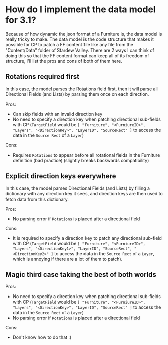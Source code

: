 # How do I implement the data model for 3.1?

Because of how dynamic the json format of a Furniture is, the data model is really tricky to make. The data model is the code structure that makes it possible for CP to patch a FF content file like any file from the "Content/Data" folder of Stardew Valley.
There are 2 ways I can think of doing this so that the FF content format can keep all of its freedom of structure, I'll list the pros and cons of both of them here.

## Rotations required first

In this case, the model parses the Rotations field first, then it will parse all Directional Fields (and Lists) by parsing them once on each direction.

Pros:
- Can skip fields with an invalid direction key
- No need to specify a direction key when patching directional sub-fields with CP (`TargetField` would be `[ "Furniture", "<FurniureID>", "Layers", "<DirectionKey>", "LayerID", "SourceRect" ]` to access the data in the `Source Rect` of a `Layer`)

Cons:
- Requires `Rotations` to appear before all rotational fields in the Furniture definition (bad practice) (slightly breaks backwards compatibility)

## Explicit direction keys everywhere

In this case, the model parses Directional Fields (and Lists) by filling a dictionary with any direction key it sees, and direction keys are then used to fetch data from this dictionary.

Pros:
- No parsing error if `Rotations` is placed after a directional field

Cons:
- It is required to specify a direction key to patch any directional sub-field with CP (`TargetField` would be `[ "Furniture", "<FurniureID>", "Layers", "<DirectionKey1>", "LayerID", "SourceRect", "<DirectionKey2>" ]` to access the data in the `Source Rect` of a `Layer`, which is annoying if there are a lot of them to patch).

## Magic third case taking the best of both worlds

Pros:
- No need to specify a direction key when patching directional sub-fields with CP (`TargetField` would be `[ "Furniture", "<FurniureID>", "Layers", "<DirectionKey>", "LayerID", "SourceRect" ]` to access the data in the `Source Rect` of a `Layer`)
- No parsing error if `Rotations` is placed after a directional field

Cons:
- Don't know how to do that :(
